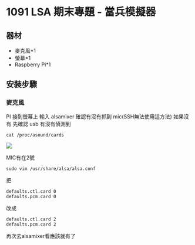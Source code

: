 # 1091 LSA 期末專題 - 當兵模擬器

## 器材
- 麥克風*1
- 螢幕*1
- Raspberry Pi*1

## 安裝步驟
### 麥克風
PI 接到螢幕上 輸入 alsamixer 確認有沒有抓到 mic(SSH無法使用這方法)
如果沒有
先確認 usb 有沒有偵測到
```
cat /proc/asound/cards
```
![](https://i.imgur.com/Vnko99V.png)

MIC有在2號

```
sudo vim /usr/share/alsa/alsa.conf
```

把
```
defaults.ctl.card 0
defaults.pcm.card 0
```
改成
```
defaults.ctl.card 2
defaults.pcm.card 2
```

再次去alsamixer看應該就有了